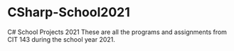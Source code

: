 # CSharp-School2021
C# School Projects 2021
These are all the programs and assignments from CIT 143 during the school year 2021.
